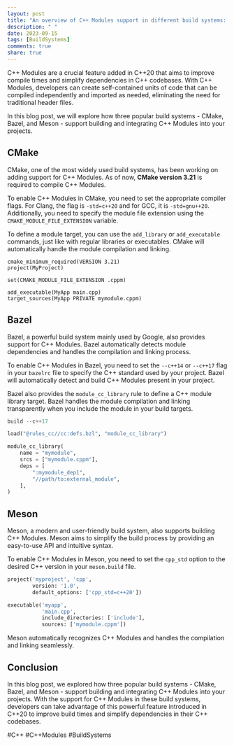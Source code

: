 ```yaml
---
layout: post
title: "An overview of C++ Modules support in different build systems: CMake, Bazel, and Meson"
description: " "
date: 2023-09-15
tags: [BuildSystems]
comments: true
share: true
---
```


C++ Modules are a crucial feature added in C++20 that aims to improve compile times and simplify dependencies in C++ codebases. With C++ Modules, developers can create self-contained units of code that can be compiled independently and imported as needed, eliminating the need for traditional header files.

In this blog post, we will explore how three popular build systems - CMake, Bazel, and Meson - support building and integrating C++ Modules into your projects.

## CMake

CMake, one of the most widely used build systems, has been working on adding support for C++ Modules. As of now, **CMake version 3.21** is required to compile C++ Modules. 

To enable C++ Modules in CMake, you need to set the appropriate compiler flags. For Clang, the flag is `-std=c++20` and for GCC, it is `-std=gnu++20`. Additionally, you need to specify the module file extension using the `CMAKE_MODULE_FILE_EXTENSION` variable.

To define a module target, you can use the `add_library` or `add_executable` commands, just like with regular libraries or executables. CMake will automatically handle the module compilation and linking.

```
cmake_minimum_required(VERSION 3.21)
project(MyProject)

set(CMAKE_MODULE_FILE_EXTENSION .cppm)

add_executable(MyApp main.cpp)
target_sources(MyApp PRIVATE mymodule.cppm)
```

## Bazel

Bazel, a powerful build system mainly used by Google, also provides support for C++ Modules. Bazel automatically detects module dependencies and handles the compilation and linking process.

To enable C++ Modules in Bazel, you need to set the `--c++14` or `--c++17` flag in your `bazelrc` file to specify the C++ standard used by your project. Bazel will automatically detect and build C++ Modules present in your project.

Bazel also provides the `module_cc_library` rule to define a C++ module library target. Bazel handles the module compilation and linking transparently when you include the module in your build targets.

```python
build --c++17

load("@rules_cc//cc:defs.bzl", "module_cc_library")

module_cc_library(
    name = "mymodule",
    srcs = ["mymodule.cppm"],
    deps = [
        ":mymodule_dep1",
        "//path/to:external_module",
    ],
)
```

## Meson

Meson, a modern and user-friendly build system, also supports building C++ Modules. Meson aims to simplify the build process by providing an easy-to-use API and intuitive syntax.

To enable C++ Modules in Meson, you need to set the `cpp_std` option to the desired C++ version in your `meson.build` file.

```python
project('myproject', 'cpp',
        version: '1.0',
        default_options: ['cpp_std=c++20'])

executable('myapp', 
           'main.cpp',
           include_directories: ['include'],
           sources: ['mymodule.cppm'])
```

Meson automatically recognizes C++ Modules and handles the compilation and linking seamlessly.

## Conclusion

In this blog post, we explored how three popular build systems - CMake, Bazel, and Meson - support building and integrating C++ Modules into your projects. With the support for C++ Modules in these build systems, developers can take advantage of this powerful feature introduced in C++20 to improve build times and simplify dependencies in their C++ codebases.

#C++ #C++Modules #BuildSystems